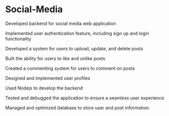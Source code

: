 # Social-Media
Developed backend for social media web application

Implemented user authentication feature, including sign up and login functionality

Developed a system for users to upload, update, and delete posts

Built the ability for users to like and unlike posts

Created a commenting system for users to comment on posts

Designed and implemented user profiles

Used Nodejs to develop the backend

Tested and debugged the application to ensure a seamless user experience

Managed and optimized database to store user and post information.


